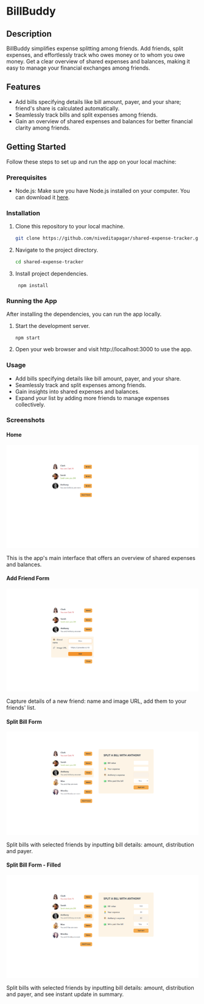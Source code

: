 # BillBuddy

## Description

BillBuddy simplifies expense splitting among friends. Add friends, split expenses, and effortlessly track who owes money or to whom you owe money. Get a clear overview of shared expenses and balances, making it easy to manage your financial exchanges among friends.

## Features

- Add bills specifying details like bill amount, payer, and your share; friend's share is calculated automatically.
- Seamlessly track bills and split expenses among friends.
- Gain an overview of shared expenses and balances for better financial clarity among friends.

## Getting Started

Follow these steps to set up and run the app on your local machine:

### Prerequisites

- Node.js: Make sure you have Node.js installed on your computer. You can download it [here](https://nodejs.org/).

### Installation

1. Clone this repository to your local machine.
   ```bash
   git clone https://github.com/niveditapagar/shared-expense-tracker.git
   ```
1. Navigate to the project directory.

   ```bash
   cd shared-expense-tracker
   ```

1. Install project dependencies.
   ```
    npm install
   ```

### Running the App

After installing the dependencies, you can run the app locally.

1. Start the development server.
   ```
   npm start
   ```
1. Open your web browser and visit http://localhost:3000 to use the app.

### Usage

- Add bills specifying details like bill amount, payer, and your share.
- Seamlessly track and split expenses among friends.
- Gain insights into shared expenses and balances.
- Expand your list by adding more friends to manage expenses collectively.

### Screenshots

#### Home

![Home](./screenshots/home.png)

This is the app's main interface that offers an overview of shared expenses and balances.

#### Add Friend Form

![Home](./screenshots/add-friend-form.png)

Capture details of a new friend: name and image URL, add them to your friends' list.

#### Split Bill Form

![Home](./screenshots/split-bill-form.png)

Split bills with selected friends by inputting bill details: amount, distribution and payer.

#### Split Bill Form - Filled

![Home](./screenshots/split-bill-form-filled.png)

Split bills with selected friends by inputting bill details: amount, distribution and payer, and see instant update in summary.
